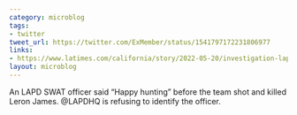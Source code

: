 ```yaml
---
category: microblog
tags:
- twitter
tweet_url: https://twitter.com/ExMember/status/1541797172231806977
links:
- https://www.latimes.com/california/story/2022-05-20/investigation-lapd-swat-officer-happy-hunting-body-cam-fatal-police-shooting
layout: microblog
---
```

An LAPD SWAT officer said “Happy hunting” before the team shot and killed Leron James. @LAPDHQ is refusing to identify the officer.
